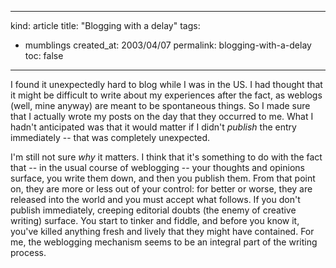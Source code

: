 -----
kind: article
title: "Blogging with a delay"
tags:
- mumblings
created_at: 2003/04/07
permalink: blogging-with-a-delay
toc: false
-----

<p>I found it unexpectedly hard to blog while I was in the US. I had thought that it might be difficult to write about my experiences after the fact, as weblogs (well, mine anyway) are meant to be spontaneous things. So I made sure that I actually wrote my posts on the day that they occurred to me. What I hadn't anticipated was that it would matter if I didn't <em>publish</em> the entry immediately -- that was completely unexpected.</p>

<p>I'm still not sure <em>why</em> it matters. I think that it's something to do with the fact that -- in the usual course of weblogging -- your thoughts and opinions surface, you write them down, and then you publish them. From that point on, they are more or less out of your control: for better or worse, they are released into the world and you must accept what follows. If you don't publish immediately, creeping editorial doubts (the enemy of creative writing) surface. You start to tinker and fiddle, and before you know it, you've killed anything fresh and lively that they might have contained. For me, the weblogging mechanism seems to be an integral part of the writing process.</p>


